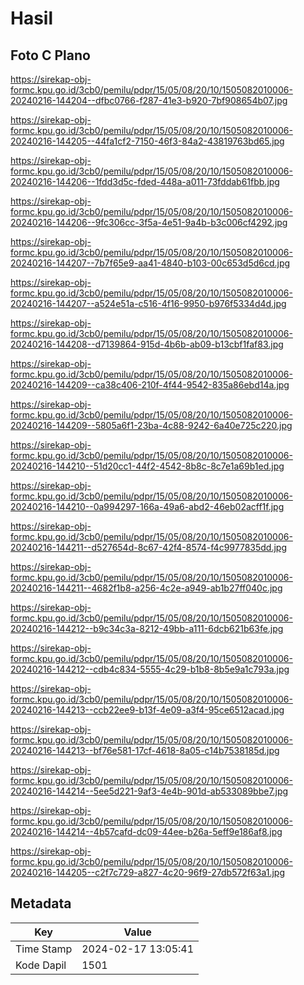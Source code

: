 # Hasil

## Foto C Plano

https://sirekap-obj-formc.kpu.go.id/3cb0/pemilu/pdpr/15/05/08/20/10/1505082010006-20240216-144204--dfbc0766-f287-41e3-b920-7bf908654b07.jpg

https://sirekap-obj-formc.kpu.go.id/3cb0/pemilu/pdpr/15/05/08/20/10/1505082010006-20240216-144205--44fa1cf2-7150-46f3-84a2-43819763bd65.jpg

https://sirekap-obj-formc.kpu.go.id/3cb0/pemilu/pdpr/15/05/08/20/10/1505082010006-20240216-144206--1fdd3d5c-fded-448a-a011-73fddab61fbb.jpg

https://sirekap-obj-formc.kpu.go.id/3cb0/pemilu/pdpr/15/05/08/20/10/1505082010006-20240216-144206--9fc306cc-3f5a-4e51-9a4b-b3c006cf4292.jpg

https://sirekap-obj-formc.kpu.go.id/3cb0/pemilu/pdpr/15/05/08/20/10/1505082010006-20240216-144207--7b7f65e9-aa41-4840-b103-00c653d5d6cd.jpg

https://sirekap-obj-formc.kpu.go.id/3cb0/pemilu/pdpr/15/05/08/20/10/1505082010006-20240216-144207--a524e51a-c516-4f16-9950-b976f5334d4d.jpg

https://sirekap-obj-formc.kpu.go.id/3cb0/pemilu/pdpr/15/05/08/20/10/1505082010006-20240216-144208--d7139864-915d-4b6b-ab09-b13cbf1faf83.jpg

https://sirekap-obj-formc.kpu.go.id/3cb0/pemilu/pdpr/15/05/08/20/10/1505082010006-20240216-144209--ca38c406-210f-4f44-9542-835a86ebd14a.jpg

https://sirekap-obj-formc.kpu.go.id/3cb0/pemilu/pdpr/15/05/08/20/10/1505082010006-20240216-144209--5805a6f1-23ba-4c88-9242-6a40e725c220.jpg

https://sirekap-obj-formc.kpu.go.id/3cb0/pemilu/pdpr/15/05/08/20/10/1505082010006-20240216-144210--51d20cc1-44f2-4542-8b8c-8c7e1a69b1ed.jpg

https://sirekap-obj-formc.kpu.go.id/3cb0/pemilu/pdpr/15/05/08/20/10/1505082010006-20240216-144210--0a994297-166a-49a6-abd2-46eb02acff1f.jpg

https://sirekap-obj-formc.kpu.go.id/3cb0/pemilu/pdpr/15/05/08/20/10/1505082010006-20240216-144211--d527654d-8c67-42f4-8574-f4c9977835dd.jpg

https://sirekap-obj-formc.kpu.go.id/3cb0/pemilu/pdpr/15/05/08/20/10/1505082010006-20240216-144211--4682f1b8-a256-4c2e-a949-ab1b27ff040c.jpg

https://sirekap-obj-formc.kpu.go.id/3cb0/pemilu/pdpr/15/05/08/20/10/1505082010006-20240216-144212--b9c34c3a-8212-49bb-a111-6dcb621b63fe.jpg

https://sirekap-obj-formc.kpu.go.id/3cb0/pemilu/pdpr/15/05/08/20/10/1505082010006-20240216-144212--cdb4c834-5555-4c29-b1b8-8b5e9a1c793a.jpg

https://sirekap-obj-formc.kpu.go.id/3cb0/pemilu/pdpr/15/05/08/20/10/1505082010006-20240216-144213--ccb22ee9-b13f-4e09-a3f4-95ce6512acad.jpg

https://sirekap-obj-formc.kpu.go.id/3cb0/pemilu/pdpr/15/05/08/20/10/1505082010006-20240216-144213--bf76e581-17cf-4618-8a05-c14b7538185d.jpg

https://sirekap-obj-formc.kpu.go.id/3cb0/pemilu/pdpr/15/05/08/20/10/1505082010006-20240216-144214--5ee5d221-9af3-4e4b-901d-ab533089bbe7.jpg

https://sirekap-obj-formc.kpu.go.id/3cb0/pemilu/pdpr/15/05/08/20/10/1505082010006-20240216-144214--4b57cafd-dc09-44ee-b26a-5eff9e186af8.jpg

https://sirekap-obj-formc.kpu.go.id/3cb0/pemilu/pdpr/15/05/08/20/10/1505082010006-20240216-144205--c2f7c729-a827-4c20-96f9-27db572f63a1.jpg


## Metadata

| Key        | Value               |
| ---------- | ------------------- |
| Time Stamp | 2024-02-17 13:05:41 |
| Kode Dapil | 1501                |




